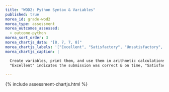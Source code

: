 ```yaml
---
title: "WOD2: Python Syntax & Variables"
published: true
morea_id: grade-wod2
morea_type: assessment
morea_outcomes_assessed:
  - outcome-python
morea_sort_order: 3
morea_chartjs_data: "[8, 7, 7, 8]"
morea_chartjs_labels: '["Excellent", "Satisfactory", "Unsatisfactory", "No submission"]'
morea_chartjs_caption: |

  Create variables, print them, and use them in arithmetic calculations. Determine the types of variables and what values result from basic arithmetic expressions. 
  "Excellent" indicates the submission was correct & on time, "Satisfactory" is correct but late or includes some minor mistake if on time, and "Unsatisfactory" represents an incorrect submission.
  
---
```


{% include assessment-chartjs.html %}

